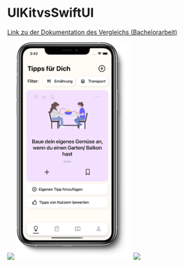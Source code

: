 # UIKitvsSwiftUI

[Link zu der Dokumentation des Vergleichs (Bachelorarbeit)](https://github.com/bschmalb/UIKitvsSwiftUI/blob/6564f906e5357a2b982d5f4774c5c96b03dd6d1a/BachelorarbeitSchmalbachBastian.pdf)

<img height=500 src="https://user-images.githubusercontent.com/32933389/110456062-6d920500-80c9-11eb-9d28-fa18d15bcead.png">

<img height=500 src="https://github.com/bschmalb/UIKitvsSwiftUI/blob/62e394a1789c348b4162bf8110b337ad647cbfb3/AppScreenshot.png">

<img src="https://user-images.githubusercontent.com/32933389/110456066-6f5bc880-80c9-11eb-8383-c32671864a76.png">
